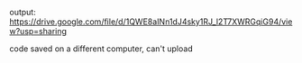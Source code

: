 output: https://drive.google.com/file/d/1QWE8aINn1dJ4sky1RJ_l2T7XWRGqiG94/view?usp=sharing

code saved on a different computer, can't upload
